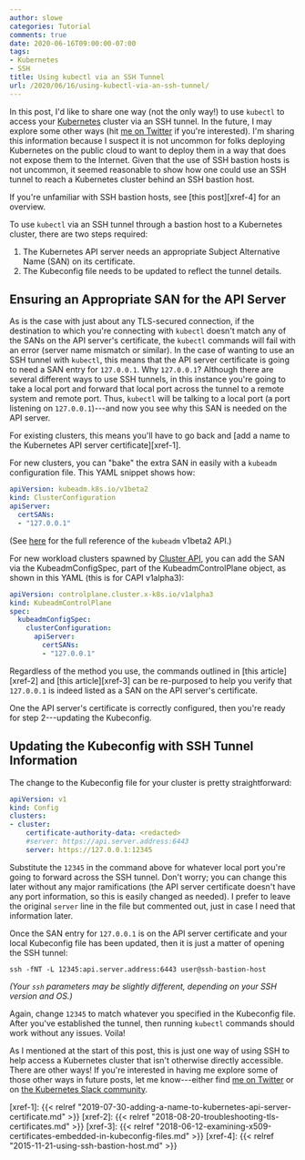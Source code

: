 ```yaml
---
author: slowe
categories: Tutorial
comments: true
date: 2020-06-16T09:00:00-07:00
tags:
- Kubernetes
- SSH
title: Using kubectl via an SSH Tunnel
url: /2020/06/16/using-kubectl-via-an-ssh-tunnel/
---
```


In this post, I'd like to share one way (not the only way!) to use `kubectl` to access your [Kubernetes][link-4] cluster via an SSH tunnel. In the future, I may explore some other ways (hit [me on Twitter][link-99] if you're interested). I'm sharing this information because I suspect it is not uncommon for folks deploying Kubernetes on the public cloud to want to deploy them in a way that does not expose them to the Internet. Given that the use of SSH bastion hosts is not uncommon, it seemed reasonable to show how one could use an SSH tunnel to reach a Kubernetes cluster behind an SSH bastion host.<!--more-->

If you're unfamiliar with SSH bastion hosts, see [this post][xref-4] for an overview.

To use `kubectl` via an SSH tunnel through a bastion host to a Kubernetes cluster, there are two steps required:

1. The Kubernetes API server needs an appropriate Subject Alternative Name (SAN) on its certificate.
2. The Kubeconfig file needs to be updated to reflect the tunnel details.

## Ensuring an Appropriate SAN for the API Server

As is the case with just about any TLS-secured connection, if the destination to which you're connecting with `kubectl` doesn't match any of the SANs on the API server's certificate, the `kubectl` commands will fail with an error (server name mismatch or similar). In the case of wanting to use an SSH tunnel with `kubectl`, this means that the API server certificate is going to need a SAN entry for `127.0.0.1`. Why `127.0.0.1`? Although there are several different ways to use SSH tunnels, in this instance you're going to take a local port and forward that local port across the tunnel to a remote system and remote port. Thus, `kubectl` will be talking to a local port (a port listening on `127.0.0.1`)---and now you see why this SAN is needed on the API server.

For existing clusters, this means you'll have to go back and [add a name to the Kubernetes API server certificate][xref-1].

For new clusters, you can "bake" the extra SAN in easily with a `kubeadm` configuration file. This YAML snippet shows how:

```yaml
apiVersion: kubeadm.k8s.io/v1beta2
kind: ClusterConfiguration
apiServer:
  certSANs:
  - "127.0.0.1"
```

(See [here][link-1] for the full reference of the `kubeadm` v1beta2 API.)

For new workload clusters spawned by [Cluster API][link-2], you can add the SAN via the KubeadmConfigSpec, part of the KubeadmControlPlane object, as shown in this YAML (this is for CAPI v1alpha3):

```yaml
apiVersion: controlplane.cluster.x-k8s.io/v1alpha3
kind: KubeadmControlPlane
spec:
  kubeadmConfigSpec:
    clusterConfiguration:
      apiServer:
        certSANs:
        - "127.0.0.1"
```

Regardless of the method you use, the commands outlined in [this article][xref-2] and [this article][xref-3] can be re-purposed to help you verify that `127.0.0.1` is indeed listed as a SAN on the API server's certificate.

One the API server's certificate is correctly configured, then you're ready for step 2---updating the Kubeconfig.

## Updating the Kubeconfig with SSH Tunnel Information

The change to the Kubeconfig file for your cluster is pretty straightforward:

```yaml
apiVersion: v1
kind: Config
clusters:
- cluster:
    certificate-authority-data: <redacted>
    #server: https://api.server.address:6443
    server: https://127.0.0.1:12345
```

Substitute the `12345` in the command above for whatever local port you're going to forward across the SSH tunnel. Don't worry; you can change this later without any major ramifications (the API server certificate doesn't have any port information, so this is easily changed as needed). I prefer to leave the original `server` line in the file but commented out, just in case I need that information later.

Once the SAN entry for `127.0.0.1` is on the API server certificate and your local Kubeconfig file has been updated, then it is just a matter of opening the SSH tunnel:

```shell
ssh -fNT -L 12345:api.server.address:6443 user@ssh-bastion-host
```

_(Your `ssh` parameters may be slightly different, depending on your SSH version and OS.)_

Again, change `12345` to match whatever you specified in the Kubeconfig file. After you've established the tunnel, then running `kubectl` commands should work without any issues. Voila!

As I mentioned at the start of this post, this is just one way of using SSH to help access a Kubernetes cluster that isn't otherwise directly accessible. There are other ways! If you're interested in having me explore some of those other ways in future posts, let me know---either find [me on Twitter][link-99] or on [the Kubernetes Slack community][link-3].

[link-1]: https://godoc.org/k8s.io/kubernetes/cmd/kubeadm/app/apis/kubeadm/v1beta2
[link-2]: https://cluster-api.sigs.k8s.io/
[link-3]: https://kubernetes.slack.com/
[link-4]: https://kubernetes.io/
[link-99]: https://twitter.com/scott_lowe
[xref-1]: {{< relref "2019-07-30-adding-a-name-to-kubernetes-api-server-certificate.md" >}}
[xref-2]: {{< relref "2018-08-20-troubleshooting-tls-certificates.md" >}}
[xref-3]: {{< relref "2018-06-12-examining-x509-certificates-embedded-in-kubeconfig-files.md" >}}
[xref-4]: {{< relref "2015-11-21-using-ssh-bastion-host.md" >}}
